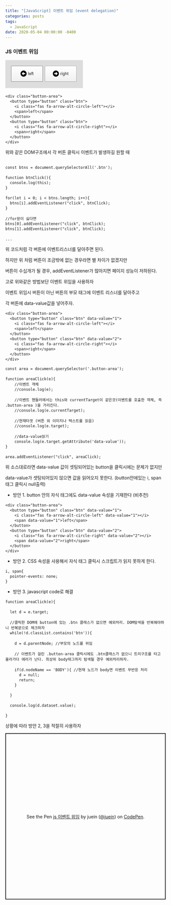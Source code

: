 ```yaml
---
title: "[JavaScript] 이벤트 위임 (event delegation)"
categories: posts
tags:
  - JavaScript
date: 2020-05-04 00:00:00 -0400
---
```


### JS 이벤트 위임



![Cheat Sheet](https://raw.githubusercontent.com/juein/juein.github.io/master/_posts/img/2020-05-04-jsed_1.png)

```
<div class="button-area">
  <button type="button" class="btn">
    <i class="fas fa-arrow-alt-circle-left"></i>
    <span>left</span>
  </button>
  <button type="button" class="btn">
    <i class="fas fa-arrow-alt-circle-right"></i>
    <span>right</span>
  </button>
</div>
```



위와 같은 DOM구조에서 각 버튼 클릭시 이벤트가 발생하길 원할 때



```

const btns = document.querySelectorAll('.btn');

function btnClick(){
  console.log(this);
}

for(let i = 0; i < btns.length; i++){
  btns[i].addEventListener("click", btnClick);
}

//for문이 싫다면
btns[0].addEventListener("click", btnClick);
btns[1].addEventListener("click", btnClick);

...

```



위 코드처럼 각 버튼에 이벤트리스너를 달아주면 된다.

하지만 위 처럼 버튼이 조금밖에 없는 경우라면 별 차이가 없겠지만 

버튼이 수십개가 될 경우, addEventListener가 많아지면 페이지 성능이 저하된다.  

고로 위와같은 방법보단 이벤트 위임을 사용하자

이벤트 위임시 버튼이 아닌 버튼의 부모 태그에 이벤트 리스너를 달아주고 

각 버튼에 data-value값을 넣어주자.



```
<div class="button-area">
  <button type="button" class="btn" data-value="1">
    <i class="fas fa-arrow-alt-circle-left"></i>
    <span>left</span>
  </button>
  <button type="button" class="btn" data-value="2">
    <i class="fas fa-arrow-alt-circle-right"></i>
    <span>right</span>
  </button>
</div>
```


```
const area = document.querySelector('.button-area');

function areaClick(e){
    //이벤트 객체
    //console.log(e); 

    //이벤트 핸들러에서는 this와 currentTarget이 같은것(이벤트를 호출한 객체, 즉 .button-area )을 가리킨다.
    //console.log(e.currentTarget); 

    //현재타겟 (버튼 외 이미지나 텍스트를 읽음)
    //console.log(e.target);    

    //data-value읽기
    console.log(e.target.getAttribute('data-value'));
}

area.addEventListener("click", areaClick);
```

위 소스대로라면 data-value 값이 셋팅되어있는 button을 클릭시에는 문제가 없지만

data-value가 셋팅되어있지 않으면 값을 읽어오지 못한다. (button안에있는 i, span 태그 클릭시 null출력)




- 방안 1. button 안의 자식 태그에도 data-value 속성을 기재한다 (비추천)

```
<div class="button-area">
  <button type="button" class="btn" data-value="1">
    <i class="fas fa-arrow-alt-circle-left" data-value="1"></i>
    <span data-value="1">left</span>
  </button>
  <button type="button" class="btn" data-value="2">
    <i class="fas fa-arrow-alt-circle-right" data-value="2"></i>
    <span data-value="2">right</span>
  </button>
</div>
```

- 방안 2. CSS 속성을 사용해서 자식 태그 클릭시 스크립트가 읽지 못하게 한다.

```
i, span{
  pointer-events: none;
}
```

- 방안 3. javascript code로 해결

```
function areaClick(e){
 
  let d = e.target;

  //클릭한 DOM에 button에 있는 .btn 클래스가 없으면 예외처리. DOM탐색을 반복해야하니 반복문으로 체크하자
  while(!d.classList.contains('btn')){

    d = d.parentNode; //부모의 노드를 위임
    
    // 이벤트가 걸린 .button-area 클릭시에도 .btn클래스가 없으니 트리구조를 타고 올라가다 에러가 난다. 최상위 body태그까지 탐색될 경우 예외처리하자.
    
    if(d.nodeName == 'BODY'){ //현재 노드가 body면 이벤트 무반응 처리
      d = null;
      return;
    }

  }

  console.log(d.dataset.value);

}
```


상황에 따라 방안 2, 3을 적절히 사용하자


<p class="codepen" data-height="523" data-theme-id="dark" data-default-tab="js,result" data-user="juein" data-slug-hash="gOaXKQd" style="height: 523px; box-sizing: border-box; display: flex; align-items: center; justify-content: center; border: 2px solid; margin: 1em 0; padding: 1em;" data-pen-title="js 이벤트 위임">
  <span>See the Pen <a href="https://codepen.io/juein/pen/gOaXKQd">
  js 이벤트 위임</a> by juein (<a href="https://codepen.io/juein">@juein</a>)
  on <a href="https://codepen.io">CodePen</a>.</span>
</p>
<script async src="https://static.codepen.io/assets/embed/ei.js"></script>


